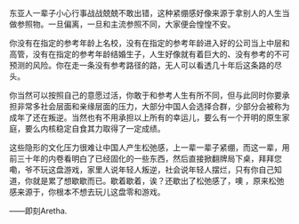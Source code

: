 东亚人一辈子小心行事战战兢兢不敢出错，这种紧绷感好像来源于拿别人的人生当做参照物。一旦偏离，一旦和主流参照不同，大家便会惶惶不安。

你没有在指定的参考年龄上名校，没有在指定的参考年龄进入好的公司当上中层和高管，没有在指定的参考年龄结婚生子，人生好像就有着巨大的、没有参考的不可预测的风险。你在走一条没有参考路径的路，无人可以看透几十年后这条路的尽头。

你当然可以按照自己的意愿过活，你敢于和参考人生有所不同，但与此同时你要承担非常多社会层面和亲缘层面的压力，大部分中国人会选择合群，少部分会被称为成年了还在叛逆。当然也有不用承担以上所有的幸运儿，要么有一个开明的原生家庭，要么内核稳定自食其力取得了一定成绩。

这些隐形的文化压力很难让中国人产生松弛感，上一辈一辈子紧绷，而这一辈，用前三十年的内卷看明白了已经固化的一些东西，然后直接掀翻牌局下桌，拜拜您嘞，爷不玩这盘游戏，家里人说年轻人叛逆，社会说年轻人摆烂，只有你自己知道，你就是累了想歇歇而已。歇着歇着，诶？还歇出了松弛感了，噢 ，原来松弛感来源于，你根本不想去玩儿这盘零和游戏。

——即刻Aretha.